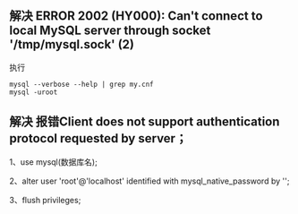
## 解决 ERROR 2002 (HY000): Can't connect to local MySQL server through socket '/tmp/mysql.sock' (2)

执行

```
mysql --verbose --help | grep my.cnf
mysql -uroot
```

## 解决 报错Client does not support authentication protocol requested by server；

1、use mysql(数据库名);

2、alter user 'root'@'localhost' identified with mysql_native_password by '';

3、flush privileges;
